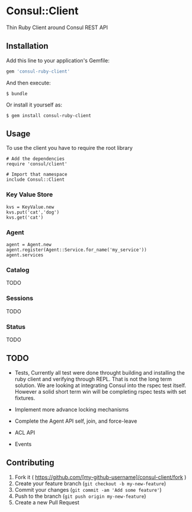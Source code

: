 # Consul::Client

Thin Ruby Client around Consul REST API

## Installation

Add this line to your application's Gemfile:

```ruby
gem 'consul-ruby-client'
```

And then execute:

    $ bundle

Or install it yourself as:

    $ gem install consul-ruby-client

## Usage

To use the client you have to require the root library

```
# Add the dependencies
require 'consul/client'

# Import that namespace
include Consul::Client
```

### Key Value Store

```
kvs = KeyValue.new
kvs.put('cat','dog')
kvs.get('cat')

```

### Agent

```
agent = Agent.new
agent.register(Agent::Service.for_name('my_service'))
agent.services
```

### Catalog

TODO

### Sessions

TODO

### Status

TODO

## TODO

* Tests,
Currently all test were done throught building and installing the ruby client
and verifying through REPL.  That is not the long term solution.  We are looking
at integrating Consul into the rspec test itself.
However a solid short term win will be completing rspec tests with set fixtures.

* Implement more advance locking mechanisms
* Complete the Agent API self, join, and force-leave
* ACL API
* Events

## Contributing

1. Fork it ( https://github.com/[my-github-username]/consul-client/fork )
2. Create your feature branch (`git checkout -b my-new-feature`)
3. Commit your changes (`git commit -am 'Add some feature'`)
4. Push to the branch (`git push origin my-new-feature`)
5. Create a new Pull Request
